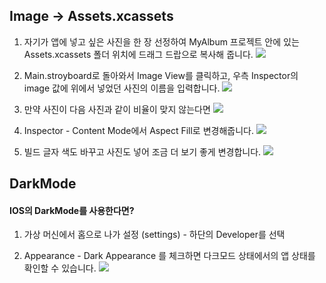 ## Image -> Assets.xcassets 

1. 자기가 앱에 넣고 싶은 사진을 한 장 선정하여 MyAlbum 프로젝트 안에 있는
Assets.xcassets 폴더 위치에 드래그 드랍으로 복사해 줍니다.
![](https://images.velog.io/images/everytime79/post/42202865-00d5-4d2d-8a6e-5978106c878e/%E1%84%89%E1%85%B3%E1%84%8F%E1%85%B3%E1%84%85%E1%85%B5%E1%86%AB%E1%84%89%E1%85%A3%E1%86%BA%202020-12-09%2022.14.29.png)

2. Main.stroyboard로 돌아와서 Image View를 클릭하고, 우측 Inspector의 image 값에
위에서 넣었던 사진의 이름을 입력합니다.
![](https://images.velog.io/images/everytime79/post/1b524f31-b85c-4516-a167-eb62453c8a69/%E1%84%89%E1%85%B3%E1%84%8F%E1%85%B3%E1%84%85%E1%85%B5%E1%86%AB%E1%84%89%E1%85%A3%E1%86%BA%202020-12-09%2022.16.58.png)

3. 만약 사진이 다음 사진과 같이 비율이 맞지 않는다면
![](https://images.velog.io/images/everytime79/post/31b03771-0f3f-4c4d-a6e1-0ea183034d93/%E1%84%89%E1%85%B3%E1%84%8F%E1%85%B3%E1%84%85%E1%85%B5%E1%86%AB%E1%84%89%E1%85%A3%E1%86%BA%202020-12-09%2022.17.54.png)

4. Inspector - Content Mode에서 Aspect Fill로 변경해줍니다.
![](https://images.velog.io/images/everytime79/post/97a6f4b5-ef8f-4537-90dd-dd8447d1cb3d/%E1%84%89%E1%85%B3%E1%84%8F%E1%85%B3%E1%84%85%E1%85%B5%E1%86%AB%E1%84%89%E1%85%A3%E1%86%BA%202020-12-09%2022.18.20.png)

5. 빌드 
글자 색도 바꾸고 사진도 넣어 조금 더 보기 좋게 변경합니다.
![](https://images.velog.io/images/everytime79/post/cac00b28-d75c-4a81-925f-ec13ec76a4ae/Simulator%20Screen%20Shot%20-%20iPhone%2011%20Pro%20Max%20-%202020-12-09%20at%2022.23.37.png)

## DarkMode
#### IOS의 DarkMode를 사용한다면?

1. 가상 머신에서 홈으로 나가 설정 (settings) - 하단의 Developer를 선택

2. Appearance - Dark Appearance 를 체크하면 다크모드 상태에서의 앱 상태를 확인할 수 있습니다.
![](https://images.velog.io/images/everytime79/post/3110b18c-51fc-4e09-8bac-bde47888399f/Simulator%20Screen%20Shot%20-%20iPhone%2011%20Pro%20Max%20-%202020-12-09%20at%2022.27.30.png)


